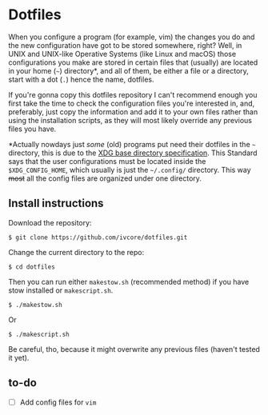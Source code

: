 # Dotfiles
When you configure a program (for example, vim) the changes you do and the new configuration have got to be stored somewhere, right? Well, in UNIX and UNIX-like Operative Systems (like Linux and macOS) those configurations you make are stored in certain files that (usually) are located in your home (`~`) directory*, and all of them, be either a file or a directory, start with a dot (`.`) hence the name, dotfiles.

If you're gonna copy this dotfiles repository I can't recommend enough you first take the time to check the configuration files you're interested in, and, preferably, just copy the information and add it to your own files rather than using the installation scripts, as they will most likely override any previous files you have.

*Actually nowdays just _some_ (old) programs put need their dotfiles in the `~` directory, this is due to the [XDG base directory specification](https://standards.freedesktop.org/basedir-spec/basedir-spec-latest.html). This Standard says that the user configurations must be located inside the `$XDG_CONFIG_HOME`, which usually is just the `~/.config/` directory. This way ~~most~~ all the config files are organized under one directory.

## Install instructions
Download the repository:

    $ git clone https://github.com/ivcore/dotfiles.git
    
Change the current directory to the repo:

    $ cd dotfiles
    
Then you can run either `makestow.sh` (recommended method) if you have stow installed or `makescript.sh`.

    $ ./makestow.sh
    
Or

    $ ./makescript.sh
    
Be careful, tho, because it might overwrite any previous files (haven't tested it yet).

## to-do
- [ ] Add config files for `vim`
